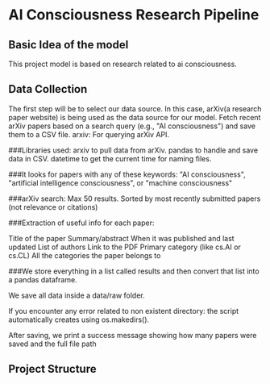 # AI Consciousness Research Pipeline

## Basic Idea of the model
This project model is based on research related to ai consciousness.

## Data Collection
The first step will be to select our data source. In this case, arXiv(a research paper website) is being used as the data source for our model.
Fetch recent arXiv papers based on a search query (e.g., "AI consciousness") and save them to a CSV file.
arxiv: For querying arXiv API.

###Libraries used:
arxiv to pull data from arXiv.
pandas to handle and save data in CSV.
datetime to get the current time for naming files.

###It looks for papers with any of these keywords:
"AI consciousness", "artificial intelligence consciousness", or "machine consciousness"

###arXiv search:
Max 50 results.
Sorted by most recently submitted papers (not relevance or citations)

###Extraction of useful info for each paper:

Title of the paper
Summary/abstract
When it was published and last updated
List of authors
Link to the PDF
Primary category (like cs.AI or cs.CL)
All the categories the paper belongs to


###We store everything in a list called results and then convert that list into a pandas dataframe.


We save all data inside a data/raw folder.

If you encounter any error related to non existent directory:
the script automatically creates using os.makedirs().

After saving, we print a success message showing how many papers were saved and the full file path




##  Project Structure
